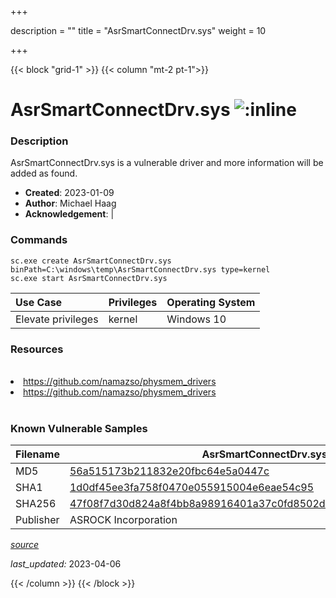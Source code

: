 +++

description = ""
title = "AsrSmartConnectDrv.sys"
weight = 10

+++


{{< block "grid-1" >}}
{{< column "mt-2 pt-1">}}


# AsrSmartConnectDrv.sys ![:inline](/images/twitter_verified.png) 


### Description

AsrSmartConnectDrv.sys is a vulnerable driver and more information will be added as found.

- **Created**: 2023-01-09
- **Author**: Michael Haag
- **Acknowledgement**:  | [](https://twitter.com/)

### Commands

```
sc.exe create AsrSmartConnectDrv.sys binPath=C:\windows\temp\AsrSmartConnectDrv.sys type=kernel
sc.exe start AsrSmartConnectDrv.sys
```

| Use Case | Privileges | Operating System | 
|:---- | ---- | ---- |
| Elevate privileges | kernel | Windows 10 |

### Resources
<br>
<li><a href=" https://github.com/namazso/physmem_drivers"> https://github.com/namazso/physmem_drivers</a></li>
<li><a href="https://github.com/namazso/physmem_drivers">https://github.com/namazso/physmem_drivers</a></li>
<br>

### Known Vulnerable Samples

| Filename | AsrSmartConnectDrv.sys |
|:---- | ---- | 
| MD5 | <a href="https://www.virustotal.com/gui/file/56a515173b211832e20fbc64e5a0447c">56a515173b211832e20fbc64e5a0447c</a> |
| SHA1 | <a href="https://www.virustotal.com/gui/file/1d0df45ee3fa758f0470e055915004e6eae54c95">1d0df45ee3fa758f0470e055915004e6eae54c95</a> |
| SHA256 | <a href="https://www.virustotal.com/gui/file/47f08f7d30d824a8f4bb8a98916401a37c0fd8502db308aba91fe3112b892dcc">47f08f7d30d824a8f4bb8a98916401a37c0fd8502db308aba91fe3112b892dcc</a> |
| Publisher | ASROCK Incorporation || Signature | ASROCK Incorporation, VeriSign Class 3 Code Signing 2010 CA, VeriSign   || Description | RW-Everything Read &amp; Write Driver |


[*source*](https://github.com/magicsword-io/LOLDrivers/tree/main/yaml/asrsmartconnectdrv.yaml)

*last_updated:* 2023-04-06








{{< /column >}}
{{< /block >}}
